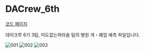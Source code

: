 # DACrew_6th

[코드 페이지](https://dacon.io/competitions/official/236116/codeshare/8717?page=1&dtype=random)   

데이크루 6기 3팀, 미도없는파라솔 팀의 병원 개・폐업 예측 파일입니다.    
  
![001](https://github.com/hoon-bari/DACrew_6th/assets/121400054/e9d3c8f0-e345-4824-a4fc-df752c96a29c)
![002](https://github.com/hoon-bari/DACrew_6th/assets/121400054/e0674644-9b6e-46ce-8249-caa9b40e8522)
![003](https://github.com/hoon-bari/DACrew_6th/assets/121400054/24e69b25-b83d-41e7-b80f-d560812c0e4e)
